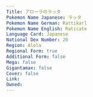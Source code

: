 ```yaml
---
﻿Title: アローラのラッタ
Pokemon Name Japanese: ラッタ
Pokemon Name German: Rattikarl
Pokemon Name English: Raticate
Language Card: Japanese
National Dex Number: 20
Region: Alola
Regional Form: true
Additional Form: false
Mega: false
Gigantamax: false
Cover: false
Link: 
Owned: 
---
```

